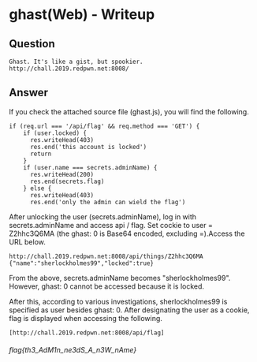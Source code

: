# ghast(Web) - Writeup

## Question

````
Ghast. It's like a gist, but spookier.
http://chall.2019.redpwn.net:8008/
````

## Answer

If you check the attached source file (ghast.js), you will find the following.

````
if (req.url === '/api/flag' && req.method === 'GET') {
    if (user.locked) {
      res.writeHead(403)
      res.end('this account is locked')
      return
    }
    if (user.name === secrets.adminName) {
      res.writeHead(200)
      res.end(secrets.flag)
    } else {
      res.writeHead(403)
      res.end('only the admin can wield the flag')
````


After unlocking the user (secrets.adminName), log in with secrets.adminName and access api / flag.
Set cockie to user = Z2hhc3Q6MA (the ghast: 0 is Base64 encoded, excluding =).Access the URL below.

````
http://chall.2019.redpwn.net:8008/api/things/Z2hhc3Q6MA
{"name":"sherlockholmes99","locked":true}
````

From the above, secrets.adminName becomes "sherlockholmes99".
However, ghast: 0 cannot be accessed because it is locked.

After this, according to various investigations, sherlockholmes99 is specified as user besides ghast: 0.
After designating the user as a cookie, flag is displayed when accessing the following.

````
[http://chall.2019.redpwn.net:8008/api/flag]
````

###### flag{th3_AdM1n_ne3dS_A_n3W_nAme}
